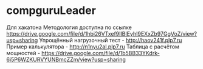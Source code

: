 # compguruLeader
Для хакатона
Методология доступна по ссылке  https://drive.google.com/file/d/1hbi26VTxef9lIBIEyhI9EXxZb97GgVoZ/view?usp=sharing
Упрощённый нагрузочный тест - http://haov241f.plp7.ru
Пример калькулятора - http://n1nyu2al.plp7.ru
Таблица с расчётом мощностей - https://drive.google.com/file/d/1b5BB33YKdrk-6i5P6WZKURVYUNBmcZZm/view?usp=sharing
